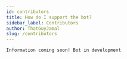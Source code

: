 ```yaml
---
id: contributors
title: How do I support the bot?
sidebar_label: Contributors
author: ThatGuyJamal
slug: /contributors
---
```


```Information coming soon! Bot in development```